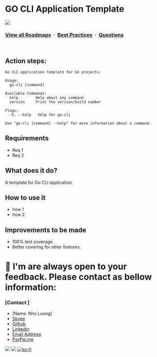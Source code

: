 # GO CLI Application Template

![](https://i.imgur.com/waxVImv.png)
### [View all Roadmaps](https://github.com/nholuongut/all-roadmaps) &nbsp;&middot;&nbsp; [Best Practices](https://github.com/nholuongut/all-roadmaps/blob/main/public/best-practices/) &nbsp;&middot;&nbsp; [Questions](https://www.linkedin.com/in/nholuong/)
<br/>

## Action steps: 

```shell
Go CLI application template for Go projects.

Usage:
  go-cli [command]

Available Commands:
  help        Help about any command
  version     Print the version/build number

Flags:
  -h, --help   help for go-cli

Use "go-cli [command] --help" for more information about a command.
```

## Requirements

* Req 1
* Req 2

## What does it do?

A template for Go CLI application.

## How to use it

* how 1
* how 2

## Improvements to be made

* 100% test coverage.
* Better covering for other features.

# 🚀 I'm are always open to your feedback.  Please contact as bellow information:
### [Contact ]
* [Name: Nho Luong]
* [Skype](luongutnho_skype)
* [Github](https://github.com/nholuongut/)
* [Linkedin](https://www.linkedin.com/in/nholuong/)
* [Email Address](luongutnho@hotmail.com)
* [PayPal.me](https://www.paypal.com/paypalme/nholuongut)

![](https://i.imgur.com/waxVImv.png)
![](Donate.png)
[![ko-fi](https://ko-fi.com/img/githubbutton_sm.svg)](https://ko-fi.com/nholuong)